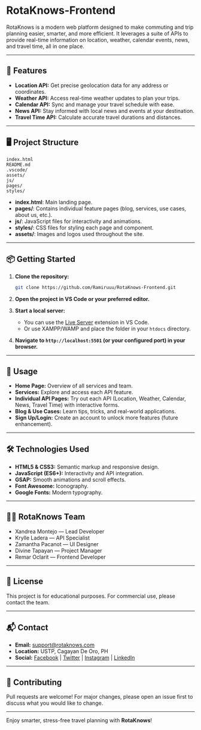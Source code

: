 # RotaKnows-Frontend

RotaKnows is a modern web platform designed to make commuting and trip planning easier, smarter, and more efficient. It leverages a suite of APIs to provide real-time information on location, weather, calendar events, news, and travel time, all in one place.

---

## 🚀 Features

- **Location API:** Get precise geolocation data for any address or coordinates.
- **Weather API:** Access real-time weather updates to plan your trips.
- **Calendar API:** Sync and manage your travel schedule with ease.
- **News API:** Stay informed with local news and events at your destination.
- **Travel Time API:** Calculate accurate travel durations and distances.

---

## 🖥️ Project Structure

```
index.html
README.md
.vscode/
assets/
js/
pages/
styles/
```

- **index.html**: Main landing page.
- **pages/**: Contains individual feature pages (blog, services, use cases, about us, etc.).
- **js/**: JavaScript files for interactivity and animations.
- **styles/**: CSS files for styling each page and component.
- **assets/**: Images and logos used throughout the site.

---

## 📦 Getting Started

1. **Clone the repository:**
   ```sh
   git clone https://github.com/Ramiruuu/RotaKnows-Frontend.git
   ```
2. **Open the project in VS Code or your preferred editor.**
3. **Start a local server:**
   - You can use the [Live Server](#) extension in VS Code.
   - Or use XAMPP/WAMP and place the folder in your `htdocs` directory.

4. **Navigate to `http://localhost:5501` (or your configured port) in your browser.**

---

## 📝 Usage

- **Home Page:** Overview of all services and team.
- **Services:** Explore and access each API feature.
- **Individual API Pages:** Try out each API (Location, Weather, Calendar, News, Travel Time) with interactive forms.
- **Blog & Use Cases:** Learn tips, tricks, and real-world applications.
- **Sign Up/Login:** Create an account to unlock more features (future enhancement).

---

## 🛠️ Technologies Used

- **HTML5 & CSS3:** Semantic markup and responsive design.
- **JavaScript (ES6+):** Interactivity and API integration.
- **GSAP:** Smooth animations and scroll effects.
- **Font Awesome:** Iconography.
- **Google Fonts:** Modern typography.

---

## 👩‍💻 RotaKnows Team

- Xandrea Montejo — Lead Developer
- Krylle Ladera — API Specialist
- Zamantha Pacanot — UI Designer
- Divine Tapayan — Project Manager
- Remar Oclarit — Frontend Developer

---

## 📄 License

This project is for educational purposes. For commercial use, please contact the team.

---

## 📬 Contact

- **Email:** support@rotaknows.com
- **Location:** USTP, Cagayan De Oro, PH
- **Social:** [Facebook](https://facebook.com/rotaknows) | [Twitter](https://twitter.com/rotaknows) | [Instagram](https://instagram.com/rotaknows) | [LinkedIn](https://linkedin.com/company/rotaknows)

---

## 🌟 Contributing

Pull requests are welcome! For major changes, please open an issue first to discuss what you would like to change.

---

Enjoy smarter, stress-free travel planning with **RotaKnows**!